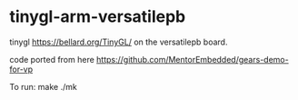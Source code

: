 # tinygl-arm-versatilepb
tinygl https://bellard.org/TinyGL/  on the versatilepb board.

code ported from here https://github.com/MentorEmbedded/gears-demo-for-vp

To run:
make
./mk


